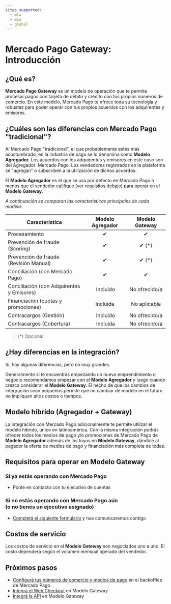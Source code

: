 ```yaml
---
sites_supported:
  - mla
  - mco
  - global
---
```


# Mercado Pago Gateway: Introducción

## ¿Qué es? 

**Mercado Pago Gateway** es un modelo de operación que te permite procesar pagos con tarjeta de débito y crédito con tus propios números de comercio. En este modelo, Mercado Pago te ofrece toda su tecnología y robustez para poder operar con tus propios acuerdos con los adquirentes y emisores.

## ¿Cuáles son las diferencias con Mercado Pago "tradicional"?

Al Mercado Pago "tradicional", el que probablemente estés más acostumbrado, en la industria de pago se lo denomina como **Modelo Agregador.** Los acuerdos con los adquirentes y emisores en este caso son del Agregador: Mercado Pago. Los vendedores registrados en la plataforma se "agregan" o subscriben a la utilización de dichos acuerdos.

El **Modelo Agregador** es el que se usa por defecto en Mercado Pago a menos que el vendedor califique (ver requisitos debajo) para operar en el **Modelo Gateway**.

_A continuación se comparan las características principales de cada modelo:_

|Característica| Modelo Agregador | Modelo Gateway |
|---|:---:|:---:|
|Procesamiento | ✔ | ✔ |
|Prevención de fraude (Scoring) | ✔ | ✔ (*) |
|Prevención de fraude (Revisión Manual) | ✔ | ✔ (*) |
|Conciliación (con Mercado Pago) | ✔ | ✔ |
|Conciliación (con Adquirentes y Emisores) | Incluído | No ofrecido/a |
|Financiación (cuotas y promociones) | Incluída | No aplicable |
|Contracargos (Gestión) | Incluído | No ofrecido/a |
|Contracargos (Cobertura) | Incluída | No ofrecido/a |

> (\*) Opcional

## ¿Hay diferencias en la integración?

Si, hay algunas diferencias, pero no muy grandes.

Generalmente si te encuentras empezando un nuevo emprendimiento o negocio recomendamos empezar con el **Modelo Agregador** y luego cuando crezca considerar el **Modelo Gateway**. El hecho de que los cambios de integración sean pequeños permite que no cambiar de modelo en el futuro no impliquen altos costos o tiempos.

## Modelo híbrido (Agregador + Gateway)

La integración con Mercado Pago adicionalmente te permite utilizar el modelo híbrido, único en latinoamérica. Con la misma integración podrás ofrecer todos los medios de pago y/o promociones de Mercado Pago de **Modelo Agregador** además de los tuyos en **Modelo Gateway**, dándole al pagador la oferta de medios de pago y financiación más completa de todas.

## Requisitos para operar en Modelo Gateway

### Si ya estás operando con Mercado Pago

* Ponte en contacto con tu ejecutivo de cuentas

### Si no estás operando con Mercado Pago aún <br> (o no tienes un ejecutivo asignado)

* [Completá el siguiente formulario](http://e.mercadolibre.com.ar/pub/sf/ResponseForm?_ri_=X0Gzc2X%3DYQpglLjHJlYQGsPShNr7YSD716AmfdSgiLzc9zaHbPGEzcMTwa2VXMtX%3DYQpglLjHJlYQGmfifPS0tzgzeKqXw7tLnnzgHYCPEBohUzdBmze09&_ei_=ErPkEDqzVJEurmXsCCFMSWw) y nos comunicaremos contigo

## Costos de servicio

Los costos de servicio en el **Modelo Gateway** son negociados uno a uno.
El costo dependerá según el volumen mensual operado del vendedor.

## Próximos pasos

* [Configurá tus números de comercio y medios de pago](https://www.mercadopago.com.ar/developers/es/guides/gateway/configuration) en el backoffice de Mercado Pago
* [Integrá el Web Checkout](https://www.mercadopago.com.ar/developers/es/guides/gateway/web-checkout/receiving-payments) en Modelo Gateway
* [Integrá la API](https://www.mercadopago.com.ar/developers/es/guides/gateway/api/receiving-payments) en Modelo Gateway